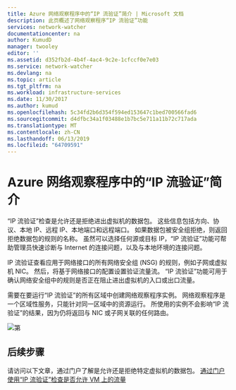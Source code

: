 ```yaml
---
title: Azure 网络观察程序中的“IP 流验证”简介 | Microsoft 文档
description: 此页概述了网络观察程序“IP 流验证”功能
services: network-watcher
documentationcenter: na
author: KumudD
manager: twooley
editor: ''
ms.assetid: d352fb2d-4b4f-4ac4-9c2e-1cfccf0e7e03
ms.service: network-watcher
ms.devlang: na
ms.topic: article
ms.tgt_pltfrm: na
ms.workload: infrastructure-services
ms.date: 11/30/2017
ms.author: kumud
ms.openlocfilehash: 5c34fd2b6d354f594ed153647c1bed700566fad6
ms.sourcegitcommit: d4dfbc34a1f03488e1b7bc5e711a11b72c717ada
ms.translationtype: MT
ms.contentlocale: zh-CN
ms.lasthandoff: 06/13/2019
ms.locfileid: "64709591"
---
```

# <a name="introduction-to-ip-flow-verify-in-azure-network-watcher"></a>Azure 网络观察程序中的“IP 流验证”简介

“IP 流验证”检查是允许还是拒绝进出虚拟机的数据包。 这些信息包括方向、协议、本地 IP、远程 IP、本地端口和远程端口。 如果数据包被安全组拒绝，则返回拒绝数据包的规则的名称。 虽然可以选择任何源或目标 IP，“IP 流验证”功能可帮助管理员快速诊断与 Internet 的连接问题，以及与本地环境的连接问题。

IP 流验证查看应用于网络接口的所有网络安全组 (NSG) 的规则，例如子网或虚拟机 NIC。 然后，将基于网络接口的配置设置验证流量流。 “IP 流验证”功能可用于确认网络安全组中的规则是否正在阻止进出虚拟机的入口或出口流量。

需要在要运行“IP 流验证”的所有区域中创建网络观察程序实例。 网络观察程序是一个区域性服务，只能针对同一区域中的资源运行。 所使用的实例不会影响“IP 流验证”的结果，因为仍将返回与 NIC 或子网关联的任何路由。

![第][1]

## <a name="next-steps"></a>后续步骤

请访问以下文章，通过门户了解是允许还是拒绝特定虚拟机的数据包。 [通过门户使用“IP 流验证”检查是否允许 VM 上的流量](diagnose-vm-network-traffic-filtering-problem.md)

[1]: ./media/network-watcher-ip-flow-verify-overview/figure1.png

